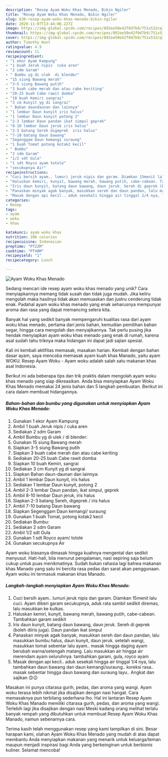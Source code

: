 ```yaml
---
description: "Resep Ayam Woku Khas Menado, Bikin Ngiler"
title: "Resep Ayam Woku Khas Menado, Bikin Ngiler"
slug: 630-resep-ayam-woku-khas-menado-bikin-ngiler
date: 2020-11-07T13:44:08.227Z
image: https://img-global.cpcdn.com/recipes/892ee50e42f0d7b9/751x532cq70/ayam-woku-khas-menado-foto-resep-utama.jpg
thumbnail: https://img-global.cpcdn.com/recipes/892ee50e42f0d7b9/751x532cq70/ayam-woku-khas-menado-foto-resep-utama.jpg
cover: https://img-global.cpcdn.com/recipes/892ee50e42f0d7b9/751x532cq70/ayam-woku-khas-menado-foto-resep-utama.jpg
author: Timothy Hunt
ratingvalue: 4.9
reviewcount: 11
recipeingredient:
- "1 ekor Ayam Kampung"
- "1 buah Jeruk nipis  cuka aren"
- "2 sdm Garam"
- " Bumbu yg di ulek  di blender"
- "15 siung Bawang merah"
- "3-5 siung Bawang putih"
- "3 buah cabe merah dan atau cabe keriting"
- "20-25 buah Cabe rawit domba"
- "10 buah Kemiri sangrai"
- "3 cm Kunyit yg di sangrai"
- " Bahan daundaunan dan lainnya"
- "1 lembar Daun kunyit iris halus"
- "1 lembar Daun kunyit potong 2"
- "2-3 lembar Daun pandan ikat simpul geprek"
- "8-10 lembar Daun jeruk iris halus"
- "2-3 batang Sereh digeprek  iris halus"
- "7-10 batang Daun bawang"
- "Segenggam Daun kemangi suraung"
- "1 buah Tomat potong kotak2 kecil"
- " Bumbu"
- "2 sdm Garam"
- "1/2 sdt Gula"
- "1 sdt Royco ayam totole"
- "secukupnya Air"
recipeinstructions:
- "Cuci bersih ayam.. lumuri jeruk nipis dan garam. Diamkan 15menit lalu cuci. Ayam diberi garam secukupnya, aduk rata sambil sedikit diremas, lalu masukkan ke kulkas."
- "Haluskan kemiri, kunyit, bawang merah, bawang putih, cabe-cabean. Tambahkan garam sedikit"
- "Iris daun kunyit, batang daun bawang, daun jeruk. Sereh di geprek (boleh diiris juga). Daun pandan ikat simpul"
- "Panaskan minyak agak banyak, masukkan sereh dan daun pandan, lalu masukkan bumbu halus, daun kunyit, daun jeruk. setelah wangi, masukkan tomat sebentar lalu ayam.. masak hingga daging ayam berubah warna/setengah matang. Lalu masukkan air hingga air merendam ayam seluruhnya. tambahkan garam, gula, royco ayam"
- "Masak dengan api kecil.. aduk sesekali hingga air tinggal 1/4 nya, lalu tambahkan daun bawang dan daun kemangi/suraung.. koreksi rasa.. masak sebentar hingga daun bawang dan suraung layu.. Angkat dan sajikan 😊😉"
categories:
- Resep
tags:
- ayam
- woku
- khas

katakunci: ayam woku khas 
nutrition: 286 calories
recipecuisine: Indonesian
preptime: "PT22M"
cooktime: "PT40M"
recipeyield: "1"
recipecategory: Lunch

---
```



![Ayam Woku Khas Menado](https://img-global.cpcdn.com/recipes/892ee50e42f0d7b9/751x532cq70/ayam-woku-khas-menado-foto-resep-utama.jpg)

Sedang mencari ide resep ayam woku khas menado yang unik? Cara menyiapkannya memang tidak susah dan tidak juga mudah. Jika keliru mengolah maka hasilnya tidak akan memuaskan dan justru cenderung tidak enak. Padahal ayam woku khas menado yang enak seharusnya mempunyai aroma dan rasa yang dapat memancing selera kita.

Banyak hal yang sedikit banyak mempengaruhi kualitas rasa dari ayam woku khas menado, pertama dari jenis bahan, kemudian pemilihan bahan segar, hingga cara mengolah dan menyajikannya. Tak perlu pusing jika hendak menyiapkan ayam woku khas menado yang enak di rumah, karena asal sudah tahu triknya maka hidangan ini dapat jadi sajian spesial.

Kali ini kembali aktifitas memasak, masakan harian. Kembali dengan bahan dasar ayam, saya mencoba memasak ayam kuah khas Manado, yaitu ayam WOKU. Resep Ayam Woku - Ayam woku adalah salah satu makanan khas asal Indonesia.


Berikut ini ada beberapa tips dan trik praktis dalam mengolah ayam woku khas menado yang siap dikreasikan. Anda bisa menyiapkan Ayam Woku Khas Menado memakai 24 jenis bahan dan 5 langkah pembuatan. Berikut ini cara dalam membuat hidangannya.

<!--inarticleads1-->

##### Bahan-bahan dan bumbu yang digunakan untuk menyiapkan Ayam Woku Khas Menado:

1. Gunakan 1 ekor Ayam Kampung
1. Ambil 1 buah Jeruk nipis / cuka aren
1. Sediakan 2 sdm Garam
1. Ambil  Bumbu yg di ulek / di blender:
1. Gunakan 15 siung Bawang merah
1. Siapkan 3-5 siung Bawang putih
1. Siapkan 3 buah cabe merah dan atau cabe keriting
1. Sediakan 20-25 buah Cabe rawit domba
1. Siapkan 10 buah Kemiri, sangrai
1. Sediakan 3 cm Kunyit yg di sangrai
1. Siapkan  Bahan daun-daunan dan lainnya:
1. Ambil 1 lembar Daun kunyit, iris halus
1. Sediakan 1 lembar Daun kunyit, potong 2
1. Ambil 2-3 lembar Daun pandan, ikat simpul, geprek
1. Ambil 8-10 lembar Daun jeruk, iris halus
1. Siapkan 2-3 batang Sereh, digeprek / iris halus
1. Ambil 7-10 batang Daun bawang
1. Siapkan Segenggam Daun kemangi/ suraung
1. Gunakan 1 buah Tomat, potong kotak2 kecil
1. Sediakan  Bumbu:
1. Sediakan 2 sdm Garam
1. Ambil 1/2 sdt Gula
1. Gunakan 1 sdt Royco ayam/ totole
1. Gunakan secukupnya Air


Ayam woku biasanya dimasak hingga kuahnya mengental dan sedikit menyusut. Hati-hati, bila menurut pengalaman, nasi sepiring saja belum cukup untuk puas menikmatinya. Sudah bukan rahasia lagi bahwa makanan khas Manado yang satu ini bercita rasa pedas dan sarat akan penggunaan. Ayam woku ini termasuk makanan khas Manado. 

<!--inarticleads2-->

##### Langkah-langkah menyiapkan Ayam Woku Khas Menado:

1. Cuci bersih ayam.. lumuri jeruk nipis dan garam. Diamkan 15menit lalu cuci. Ayam diberi garam secukupnya, aduk rata sambil sedikit diremas, lalu masukkan ke kulkas.
1. Haluskan kemiri, kunyit, bawang merah, bawang putih, cabe-cabean. Tambahkan garam sedikit
1. Iris daun kunyit, batang daun bawang, daun jeruk. Sereh di geprek (boleh diiris juga). Daun pandan ikat simpul
1. Panaskan minyak agak banyak, masukkan sereh dan daun pandan, lalu masukkan bumbu halus, daun kunyit, daun jeruk. setelah wangi, masukkan tomat sebentar lalu ayam.. masak hingga daging ayam berubah warna/setengah matang. Lalu masukkan air hingga air merendam ayam seluruhnya. tambahkan garam, gula, royco ayam
1. Masak dengan api kecil.. aduk sesekali hingga air tinggal 1/4 nya, lalu tambahkan daun bawang dan daun kemangi/suraung.. koreksi rasa.. masak sebentar hingga daun bawang dan suraung layu.. Angkat dan sajikan 😊😉


Masakan ini punya citarasa gurih, pedas, dan aroma yang wangi. Ayam woku terasa lebih nikmat jika disajikan dengan nasi hangat. Cara memasaknya pun terbilang sederhana lho. Hal ini lantaran Resep Ayam Woku Khas Manado memiliki citarasa gurih, pedas, dan aroma yang wangi. Terlebih lagi jika disajikan dengan nasi Meski kadang orang melihat terlalu banyak rempah yang dibutuhkan untuk membuat Resep Ayam Woku Khas Manado, namun sebenarnya cara. 

Terima kasih telah menggunakan resep yang kami tampilkan di sini. Besar harapan kami, olahan Ayam Woku Khas Menado yang mudah di atas dapat membantu Anda menyiapkan makanan yang menarik untuk keluarga/teman maupun menjadi inspirasi bagi Anda yang berkeinginan untuk berbisnis kuliner. Selamat mencoba!
